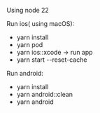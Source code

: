 Using node 22

Run ios( using macOS):
- yarn install
- yarn pod
- yarn ios::xcode -> run app
- yarn start --reset-cache

Run android:
- yarn install
- yarn android::clean
- yarn android
